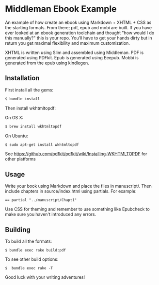 # Middleman Ebook Example

An example of how create an ebook using Markdown + XHTML + CSS as the starting formats.
From there; pdf, epub and mobi are built. If you have ever looked at an ebook generation toolchain and thought "how would I do this manually?" this is your repo. You'll have to get your hands dirty but in return you get maximal flexibility and maximum customization.

XHTML is written using Slim and assembled using Middleman. PDF is generated using PDFkit. Epub is generated using Eeepub. Mobbi is generated from the epub using kindlegen.

## Installation

First install all the gems:

```sh
$ bundle install
```

Then install wkhtmltopdf:

On OS X:

```sh
$ brew install wkhtmltopdf
```

On Ubuntu:

```sh
$ sudo apt-get install wkhtmltopdf
```

See https://github.com/pdfkit/pdfkit/wiki/Installing-WKHTMLTOPDF for other platforms

## Usage

Write your book using Markdown and place the files in manuscript/. Then include chapters in source/index.html using partials. For example:

    == partial "../manuscript/Chapt1"

Use CSS for theming and remember to use something like Epubcheck to make sure you haven't introduced any errors.

## Building

To build all the formats:

    $ bundle exec rake build:pdf

To see other build options:

    $  bundle exec rake -T

Good luck with your writing adventures!
